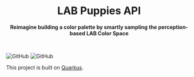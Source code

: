 <div align="center">
	<h1>LAB Puppies API</h1>
	<p>
		<b>Reimagine building a color palette by smartly sampling the perception-based LAB Color Space</b>
	</p>
	<br>
</div>

![GitHub](https://img.shields.io/github/license/Kulesko/lab-puppies-api)
![GitHub](https://github.com/Kulesko/lab-puppies-api/actions/workflows/maven.yml/badge.svg)

This project is built on [Quarkus](https://quarkus.io/).
